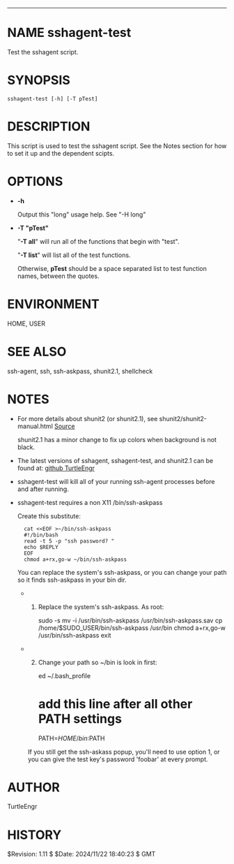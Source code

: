 <div>
    <hr/>
</div>

# NAME sshagent-test

Test the sshagent script.

# SYNOPSIS

    sshagent-test [-h] [-T pTest]

# DESCRIPTION

This script is used to test the sshagent script. See the Notes section
for how to set it up and the dependent scipts.

# OPTIONS

- **-h**

    Output this "long" usage help. See "-H long"

- **-T "pTest"**

    "**-T all**" will run all of the functions that begin with "test".

    "**-T list**" will list all of the test functions.

    Otherwise, **pTest** should be a space separated list to test function
    names, between the quotes.

# ENVIRONMENT

HOME, USER

# SEE ALSO

ssh-agent, ssh, ssh-askpass, shunit2.1, shellcheck

# NOTES

- For more details about shunit2 (or shunit2.1), see
shunit2/shunit2-manual.html [Source](https://github.com/kward/shunit2)

    shunit2.1 has a minor change to fix up colors when background is not black.

- The latest versions of sshagent, sshagent-test, and shunit2.1 can be
found at:
[github TurtleEngr](https://github.com/TurtleEngr/my-utility-scripts/tree/main/bin)
- sshagent-test will kill all of your running ssh-agent processes before
and after running.
- sshagent-test requires a non X11 /bin/ssh-askpass

    Create this substitute:

        cat <<EOF >~/bin/ssh-askpass
        #!/bin/bash
        read -t 5 -p "ssh password? "
        echo $REPLY
        EOF
        chmod a+rx,go-w ~/bin/ssh-askpass

    You can replace the system's ssh-askpass, or you can change your path
    so it finds ssh-askpass in your bin dir.

    - 1. Replace the system's ssh-askpass. As root:

            sudo -s
            mv -i /usr/bin/ssh-askpass /usr/bin/ssh-askpass.sav
            cp /home/$SUDO_USER/bin/ssh-askpass /usr/bin
            chmod a+rx,go-w /usr/bin/ssh-askpass
            exit

    - 2. Change your path so ~/bin is look in first:

            ed ~/.bash_profile
            # add this line after all other PATH settings
            PATH=$HOME/bin:$PATH

        If you still get the ssh-askass popup, you'll need to use option 1, or
        you can give the test key's password 'foobar' at every prompt.

# AUTHOR

TurtleEngr

# HISTORY

$Revision: 1.11 $ $Date: 2024/11/22 18:40:23 $ GMT
